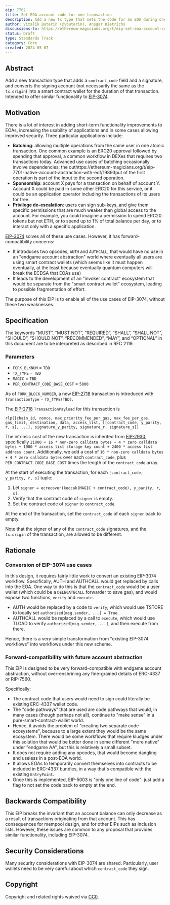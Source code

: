 ```yaml
---
eip: 7702
title: Set EOA account code for one transaction
description: Add a new tx type that sets the code for an EOA during one transaction execution
author: Vitalik Buterin (@vbuterin), Ansgar Dietrichs
discussions-to: https://ethereum-magicians.org/t/eip-set-eoa-account-code-for-one-transaction/19923
status: Draft
type: Standards Track
category: Core
created: 2024-05-07
---
```


## Abstract

Add a new transaction type that adds a `contract_code` field and a signature, and converts the signing account (not necessarily the same as the `tx.origin`) into a smart contract wallet for the duration of that transaction. Intended to offer similar functionality to [EIP-3074](./eip-3074.md).

## Motivation

There is a lot of interest in adding short-term functionality improvements to EOAs, increasing the usability of applications and in some cases allowing improved security. Three particular applications include:

* **Batching**: allowing multiple operations from the same user in one atomic transaction. One common example is an ERC20 approval followed by spending that approval, a common workflow in DEXes that requires two transactions today. Advanced use cases of batching occasionally involve dependencies: the outhttps://ethereum-magicians.org/t/eip-7701-native-account-abstraction-with-eof/19893put of the first operation is part of the input to the second operation.
* **Sponsorship**: account X pays for a transaction on behalf of account Y. Account X could be paid in some other ERC20 for this service, or it could be an application operator including the transactions of its users for free.
* **Privilege de-escalation**: users can sign sub-keys, and give them specific permissions that are much weaker than global access to the account. For example, you could imagine a permission to spend ERC20 tokens but not ETH, or to spend up to 1% of total balance per day, or to interact only with a specific application.

[EIP-3074](./eip-3074.md) solves all of these use cases. However, it has forward-compatibility concerns:

* It introduces two opcodes, `AUTH` and `AUTHCALL`, that would have no use in an "endgame account abstraction" world where eventually all users are using smart contract wallets (which seems like it must happen eventually, at the least because eventually quantum computers will break the ECDSA that EOAs use)
* It leads to the development of an "invoker contract" ecosystem that would be separate from the "smart contract wallet" ecosystem, leading to possible fragmentation of effort.

The purpose of this EIP is to enable all of the use cases of EIP-3074, without these two weaknesses.

## Specification

The keywords “MUST”, “MUST NOT”, “REQUIRED”, “SHALL”, “SHALL NOT”, “SHOULD”, “SHOULD NOT”, “RECOMMENDED”, “MAY”, and “OPTIONAL” in this document are to be interpreted as described in RFC 2119.

### Parameters

- `FORK_BLKNUM` = `TBD`
- `TX_TYPE` = `TBD`
- `MAGIC` = `TBD`
- `PER_CONTRACT_CODE_BASE_COST` = `5000`

As of `FORK_BLOCK_NUMBER`, a new [EIP-2718](./eip-2718.md) transaction is introduced with `TransactionType` = `TX_TYPE(TBD)`.

The [EIP-2718](./eip-2718.md) `TransactionPayload` for this transaction is

```
rlp([chain_id, nonce, max_priority_fee_per_gas, max_fee_per_gas, gas_limit, destination, data, access_list, [[contract_code, y_parity, r, s], ...], signature_y_parity, signature_r, signature_s])
```

The intrinsic cost of the new transaction is inherited from [EIP-2930](./eip-2930.md), specifically `21000 + 16 * non-zero calldata bytes + 4 * zero calldata bytes + 1900 * access list storage key count + 2400 * access list address count`. Additionally, we add a cost of `16 * non-zero calldata bytes + 4 * zero calldata bytes` over each `contract_code`, plus `PER_CONTRACT_CODE_BASE_COST` times the length of the `contract_code` array.

At the start of executing the transaction, for each `[contract_code, y_parity, r, s]` tuple:

1. Let `signer = ecrecover(keccak(MAGIC + contract_code), y_parity, r, s]`.
2. Verify that the contract code of `signer` is empty.
3. Set the contract code of `signer` to `contract_code`.

At the end of the transaction, set the `contract_code` of each `signer` back to empty.

Note that the signer of any of the `contract_code` signatures, and the `tx.origin` of the transaction, are allowed to be different.

## Rationale

### Conversion of EIP-3074 use cases

In this design, it requires fairly little work to convert an existing EIP-3074 workflow. Specifically, AUTH and AUTHCALL would get replaced by calls into the EOA. One way to do this is that the `contract_code` would be a user wallet (which could be a `DELEGATECALL` forwarder to save gas), and would expose two functions, `verify` and `execute`.

* AUTH would be replaced by a code to `verify`, which would use TSTORE to locally set `authorized[msg.sender, ...] = True`.
* AUTHCALL would be replaced by a call to `execute`, which would use TLOAD to verify `authorized[msg.sender, ...]`, and then execute from there.

Hence, there is a very simple transformation from "existing EIP-3074 workflows" into workflows under this new scheme.

### Forward-compatibility with future account abstraction

This EIP is designed to be very forward-compatible with endgame account abstraction, without over-enshrining any fine-grained details of ERC-4337 or RIP-7560.

Specifically:

* The contract code that users would need to sign could literally be existing ERC-4337 wallet code.
* The "code pathways" that are used are code pathways that would, in many cases (though perhaps not all), continue to "make sense" in a pure-smart-contract-wallet world.
* Hence, it avoids the problem of "creating two separate code ecosystems", because to a large extent they would be the same ecosystem. There would be some workflows that require kludges under this solution that would be better done in some different "more native" under "endgame AA", but this is relatively a small subset.
* It does not require adding any opcodes, that would become dangling and useless in a post-EOA world.
* It allows EOAs to temporarily convert themselves into contracts to be included in ERC-4337 bundles, in a way that's compatible with the existing `EntryPoint`.
* Once this is implemented, EIP-5003 is "only one line of code": just add a flag to not set the code back to empty at the end.

## Backwards Compatibility

This EIP breaks the invariant that an account balance can only decrease as a result of transactions originating from that account. This has consequences for mempool design, and for other EIPs such as inclusion lists. However, these issues are common to any proposal that provides similar functionality, including EIP-3074.

## Security Considerations

Many security considerations with EIP-3074 are shared. Particularly, user wallets need to be very careful about which `contract_code` they sign.

## Copyright

Copyright and related rights waived via [CC0](../LICENSE.md).
